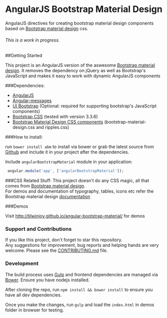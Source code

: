 # AngularJS Bootstrap Material Design

AngularJS directives for creating bootstrap material design components based on [Bootstrap material design](http://fezvrasta.github.io/bootstrap-material-design/) css.

###### This is a work in progress.

##Getting Started

This project is an AngularJS version of the aswesome [Bootstrap material design](http://fezvrasta.github.io/bootstrap-material-design/). It removes the dependency on jQuery as well as Bootstrap's JavaScript and makes it easy to work with dynamic AngularJS components

###Dependencies:
- [AngularJS](http://angularjs.org)
- [Angular-messages](http://angularjs.org)
- [UI Bootstrap](https://angular-ui.github.io/bootstrap/) (Optional: required for supporting bootstrap's JavaScript components)
- [Bootstrap CSS](http://getbootstrap.com") (tested with version 3.3.6)
- [Bootstrap Material Design CSS components](http://fezvrasta.github.io/bootstrap-material-design/) (bootstrap-material-design.css and ripples.css)

###How to install:

run `bower install abm` to install via bower or grab the latest source from [Github](https://raw.githubusercontent.com/tilwinjoy/angular-bootstrap-material/master/dist/angular-bootstrap-material.js) and include it in your project after the dependencies. 

Include `angularBootstrapMaterial` module in your application:

```js
 angular.module('app', ['angularBootstrapMaterial']);
```

###CSS Related Stuff:
This project doesn't do any CSS magic, all that comes from [Bootstrap material design](http://fezvrasta.github.io/bootstrap-material-design).  
For demos and documentation of typography, tables, icons etc refer the Bootstrap material design [documentation](http://fezvrasta.github.io/bootstrap-material-design)

###Demos

Visit http://tilwinjoy.github.io/angular-bootstrap-material/ for demos

### Support and Contributions

If you like this project, don't forget to star this repository.  
Any suggestions for improvement, bug reports and helping hands are very welcome. Please see the [CONTRIBUTING.md](https://github.com/tilwinjoy/angular-bootstrap-material/blob/master/CONTRIBUTING.md) file.

### Development

The build process uses [Gulp](http://gulpjs.com/) and frontend dependencies are managed via [Bower](http://bower.io/). Ensure you have nodejs installed.

After cloning the repo, run `npm install && bower install` to ensure you have all dev dependencies.

Once you make the changes, run `gulp` and load the `index.html` in demos folder in browser for testing.
